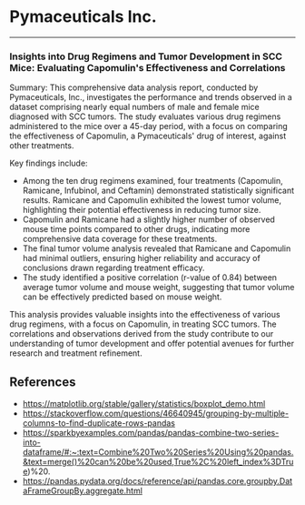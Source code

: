 # Pymaceuticals Inc.
---

### Insights into Drug Regimens and Tumor Development in SCC Mice: Evaluating Capomulin's Effectiveness and Correlations

Summary:
This comprehensive data analysis report, conducted by Pymaceuticals, Inc., investigates the performance and trends observed in a dataset comprising nearly equal numbers of male and female mice diagnosed with SCC tumors. The study evaluates various drug regimens administered to the mice over a 45-day period, with a focus on comparing the effectiveness of Capomulin, a Pymaceuticals' drug of interest, against other treatments. 

Key findings include:
- Among the ten drug regimens examined, four treatments (Capomulin, Ramicane, Infubinol, and Ceftamin) demonstrated statistically significant results. Ramicane and Capomulin exhibited the lowest tumor volume, highlighting their potential effectiveness in reducing tumor size.
- Capomulin and Ramicane had a slightly higher number of observed mouse time points compared to other drugs, indicating more comprehensive data coverage for these treatments.
- The final tumor volume analysis revealed that Ramicane and Capomulin had minimal outliers, ensuring higher reliability and accuracy of conclusions drawn regarding treatment efficacy.
- The study identified a positive correlation (r-value of 0.84) between average tumor volume and mouse weight, suggesting that tumor volume can be effectively predicted based on mouse weight.

This analysis provides valuable insights into the effectiveness of various drug regimens, with a focus on Capomulin, in treating SCC tumors. The correlations and observations derived from the study contribute to our understanding of tumor development and offer potential avenues for further research and treatment refinement.

## References
- https://matplotlib.org/stable/gallery/statistics/boxplot_demo.html
- https://stackoverflow.com/questions/46640945/grouping-by-multiple-columns-to-find-duplicate-rows-pandas
- https://sparkbyexamples.com/pandas/pandas-combine-two-series-into-dataframe/#:~:text=Combine%20Two%20Series%20Using%20pandas.&text=merge()%20can%20be%20used,True%2C%20left_index%3DTrue)%20.
- https://pandas.pydata.org/docs/reference/api/pandas.core.groupby.DataFrameGroupBy.aggregate.html
